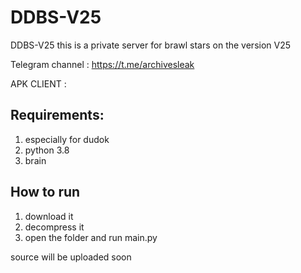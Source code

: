 # DDBS-V25
DDBS-V25 this is a private server for brawl stars on the version V25

Telegram channel : https://t.me/archivesleak

APK CLIENT : 

## Requirements: ##
1. especially for dudok
2. python 3.8
3. brain

## How to run ##
1. download it 
2. decompress it
3. open the folder and run main.py


source will be uploaded soon 




